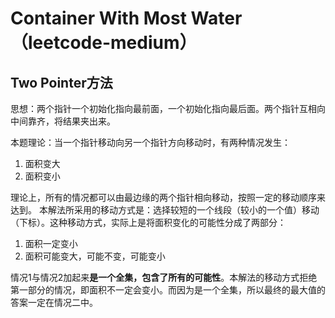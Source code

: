 # Container With Most Water（leetcode-medium）
## Two Pointer方法
思想：两个指针一个初始化指向最前面，一个初始化指向最后面。两个指针互相向中间靠齐，将结果夹出来。

本题理论：当一个指针移动向另一个指针方向移动时，有两种情况发生：
1. 面积变大
2. 面积变小

理论上，所有的情况都可以由最边缘的两个指针相向移动，按照一定的移动顺序来达到。
本解法所采用的移动方式是：选择较短的一个线段（较小的一个值）移动（下标）。这种移动方式，实际上是将面积变化的可能性分成了两部分：
1. 面积一定变小
2. 面积可能变大，可能不变，可能变小

情况1与情况2加起来**是一个全集，包含了所有的可能性**。本解法的移动方式拒绝第一部分的情况，即面积不一定会变小。而因为是一个全集，所以最终的最大值的答案一定在情况二中。

